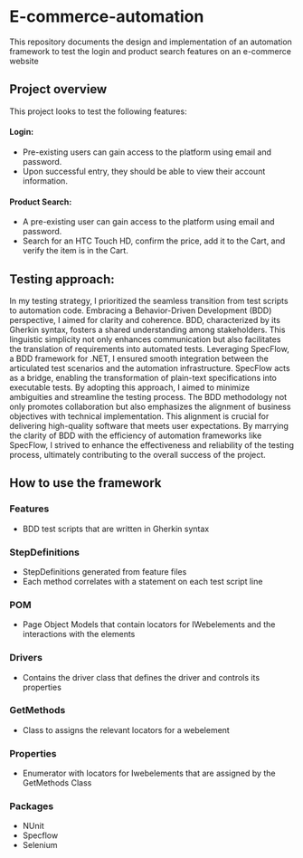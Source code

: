 # E-commerce-automation
This repository documents the design and implementation of an automation framework to test the login and product search features on an e-commerce website

## Project overview
This project looks to test the following features: 

#### Login:
 - Pre-existing users can gain access to the platform using email and password.
 - Upon successful entry, they should be able to view their account information.
#### Product Search:
 - A pre-existing user can gain access to the platform using email and password.
 - Search for an HTC Touch HD, confirm the price, add it to the Cart, and verify the item is in the Cart.

## Testing approach:
In my testing strategy, I prioritized the seamless transition from test scripts to automation code. Embracing a Behavior-Driven Development (BDD) perspective, I aimed for clarity and coherence. BDD, characterized by its Gherkin syntax, fosters a shared understanding among stakeholders. This linguistic simplicity not only enhances communication but also facilitates the translation of requirements into automated tests. Leveraging SpecFlow, a BDD framework for .NET, I ensured smooth integration between the articulated test scenarios and the automation infrastructure. SpecFlow acts as a bridge, enabling the transformation of plain-text specifications into executable tests. By adopting this approach, I aimed to minimize ambiguities and streamline the testing process. The BDD methodology not only promotes collaboration but also emphasizes the alignment of business objectives with technical implementation. This alignment is crucial for delivering high-quality software that meets user expectations. By marrying the clarity of BDD with the efficiency of automation frameworks like SpecFlow, I strived to enhance the effectiveness and reliability of the testing process, ultimately contributing to the overall success of the project.

## How to use the framework

### Features
- BDD test scripts that are written in Gherkin syntax
### StepDefinitions
- StepDefinitions generated from feature files
- Each method correlates with a statement on each test script line
### POM
- Page Object Models that contain locators for IWebelements and the interactions with the elements
### Drivers
- Contains the driver class that defines the driver and controls its properties 
### GetMethods
- Class to assigns the relevant locators for a webelement
### Properties
- Enumerator with locators for Iwebelements that are assigned by the GetMethods Class
### Packages
- NUnit
- Specflow
- Selenium
